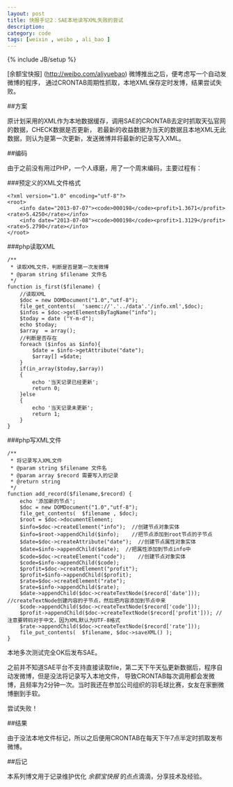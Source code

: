 ```yaml
---
layout: post
title: 快报手记2：SAE本地读写XML失败的尝试
description: 
category: code
tags: [weixin , weibo , ali_bao ]
---
```

{% include JB/setup %}


[余额宝快报] (http://weibo.com/aliyuebao) 微博推出之后，便考虑写一个自动发微博的程序，
通过CRONTAB周期性抓取，本地XML保存定时发博，结果尝试失败。 


##方案

原计划采用的XML作为本地数据缓存，调用SAE的CRONTAB去定时抓取天弘官网的数据，CHECK数据是否更新，
若最新的收益数据为当天的数据且本地XML无此数据，则认为是第一次更新，发送微博并将最新的记录写入XML。


##编码

由于之前没有用过PHP，一个人琢磨，用了一个周末编码，主要过程有：

###预定义的XML文件格式

	<?xml version="1.0" encoding="utf-8"?>
	<root>
		<info date="2013-07-07"><code>000198</code><profit>1.3671</profit><rate>5.4250</rate></info>
		<info date="2013-07-08"><code>000198</code><profit>1.3129</profit><rate>5.2790</rate></info>
    </root>


###php读取XML


	/**
	 * 读取XML文件，判断是否是第一次发微博
	 * @param string $filename 文件名
	 */
	function is_first($filename) {
		//读取XML
		$doc = new DOMDocument("1.0","utf-8");
		file_get_contents(  'saemc://'.'../data'.'/info.xml',$doc);
		$infos = $doc->getElementsByTagName("info");
		$today = date ("Y-m-d");
		echo $today;
		$array  = array();
		//判断是否存在
		foreach ($infos as $info){
			$date = $info->getAttribute("date");
			$array[] =$date;
		}
		if(in_array($today,$array))
		{
			echo '当天记录已经更新';
			return 0;  
		}else
		{
			echo '当天记录未更新';
			return 1;
		}
	}



###php写XML文件

	/**
	 * 将记录写入XML文件
	 * @param string $filename 文件名
	 * @param array $record 需要写入的记录
	 * @return string
	 */
	function add_record($filename,$record) {
		echo '添加新的节点';
		$doc = new DOMDocument("1.0","utf-8");
		file_get_contents(  $filename , $doc);
		$root = $doc->documentElement;
		$info=$doc->createElement("info");  //创建节点对象实体
		$info=$root->appendChild($info);    //把节点添加到root节点的子节点
		$date=$doc->createAttribute("date");  //创建节点属性对象实体
		$date=$info->appendChild($date);  //把属性添加到节点info中	
		$code=$doc->createElement("code");    //创建节点对象实体
		$code=$info->appendChild($code);
		$profit=$doc->createElement("profit");
		$profit=$info->appendChild($profit);
		$rate=$doc->createElement("rate");
		$rate=$info->appendChild($rate);
		$date->appendChild($doc->createTextNode($record['date']));  //createTextNode创建内容的子节点，然后把内容添加到节点中来
		$code->appendChild($doc->createTextNode($record['code']));
		$profit->appendChild($doc->createTextNode($record['profit'])); //注意要转码对于中文，因为XML默认为UTF-8格式
		$rate->appendChild($doc->createTextNode($record['rate']));
		file_put_contents(  $filename, $doc->saveXML() );
	}


本地多次测试完全OK后发布SAE。

之前并不知道SAE平台不支持直接读取file，第二天下午天弘更新数据后，程序自动发微博，但是没法将记录写入本地文件，
导致CRONTAB每次调用都会发微博，且频率为2分钟一次。当时我还在参加公司组织的羽毛球比赛，女友在家删微博删到手软。

尝试失败！


##结果

由于没法本地文件标记，所以之后便用CRONTAB在每天下午7点半定时抓取发布微博。


##后记

本系列博文用于记录维护优化 _余额宝快报_ 的点点滴滴，分享技术及经验。